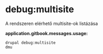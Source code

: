 # debug:multisite
A rendszeren elérhető multisite-ok listázása

**application.gitbook.messages.usage:**
```
drupal debug:multisite
dmu
```
